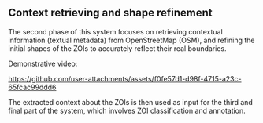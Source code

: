 ## Context retrieving and shape refinement

The second phase of this system focuses on retrieving contextual information (textual metadata) from OpenStreetMap (OSM), and refining the initial shapes of the ZOIs to accurately reflect their real boundaries.

Demonstrative video:

https://github.com/user-attachments/assets/f0fe57d1-d98f-4715-a23c-65fcac99ddd6

The extracted context about the ZOIs is then used as input for the third and final part of the system, which involves ZOI classification and annotation.
